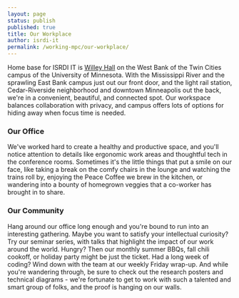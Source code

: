 ```yaml
---
layout: page
status: publish
published: true
title: Our Workplace
author: isrdi-it
permalink: /working-mpc/our-workplace/
---
```

Home base for ISRDI IT is <a title="Willey Hall" href="http://www1.umn.edu/twincities/maps/WilleyH/" target="_blank">Willey Hall</a> on the West Bank of the Twin Cities campus of the University of Minnesota. With the Mississippi River and the sprawling East Bank campus just out our front door, and the light rail station, Cedar-Riverside neighborhood and downtown Minneapolis out the back, we're in a convenient, beautiful, and connected spot. Our workspace balances collaboration with privacy, and campus offers lots of options for hiding away when focus time is needed.

### Our Office
We've worked hard to create a healthy and productive space, and you'll notice attention to details like ergonomic work areas and thoughtful tech in the conference rooms. Sometimes it's the little things that put a smile on our face, like taking a break on the comfy chairs in the lounge and watching the trains roll by, enjoying the Peace Coffee we brew in the kitchen, or wandering into a bounty of homegrown veggies that a co-worker has brought in to share.

### Our Community
Hang around our office long enough and you're bound to run into an interesting gathering. Maybe you want to satisfy your intellectual curiosity? Try our seminar series, with talks that highlight the impact of our work around the world. Hungry? Then our monthly summer BBQs, fall chili cookoff, or holiday party might be just the ticket. Had a long week of coding? Wind down with the team at our weekly Friday wrap-up. And while you're wandering through, be sure to check out the research posters and technical diagrams - we're fortunate to get to work with such a talented and smart group of folks, and the proof is hanging on our walls.
